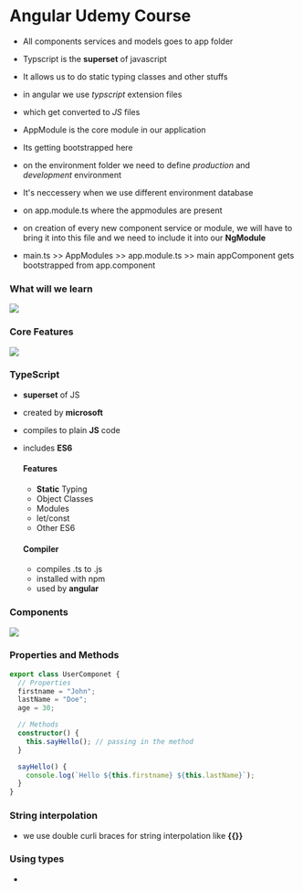 # Angular Udemy Course

- All components services and models goes to app folder

- Typscript is the **superset** of javascript

- It allows us to do static typing classes and other stuffs

- in angular we use _typscript_ extension files

- which get converted to _JS_ files

- AppModule is the core module in our application

- Its getting bootstrapped here

- on the environment folder we need to define _production_ and _development_ environment

- It's neccessery when we use different environment database

- on app.module.ts where the appmodules are present

- on creation of every new component service or module, we will have to bring it into this file and we need to include it into our **NgModule**

- main.ts >> AppModules >> app.module.ts >> main appComponent gets bootstrapped from app.component

### What will we learn

![](https://github.com/mfsiat/Udemy-Angular-Course-/blob/master/assets/we_will_learn.PNG)

### Core Features

![](https://github.com/mfsiat/Udemy-Angular-Course-/blob/master/assets/core_features.PNG)

### TypeScript

- **superset** of JS
- created by **microsoft**
- compiles to plain **JS** code
- includes **ES6**

  #### Features

  - **Static** Typing
  - Object Classes
  - Modules
  - let/const
  - Other ES6

  #### Compiler

  - compiles .ts to .js
  - installed with npm
  - used by **angular**

### Components

![](https://github.com/mfsiat/Udemy-Angular-Course-/blob/master/assets/components.PNG)

### Properties and Methods

```typescript
export class UserComponet {
  // Properties
  firstname = "John";
  lastName = "Doe";
  age = 30;

  // Methods
  constructor() {
    this.sayHello(); // passing in the method
  }

  sayHello() {
    console.log(`Hello ${this.firstname} ${this.lastName}`);
  }
}
```

### String interpolation

- we use double curli braces for string interpolation like **{{}}**

### Using types 

- 